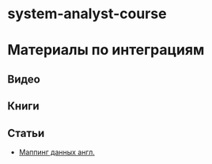 # system-analyst-course

# Материалы по интеграциям
## Видео


## Книги


## Статьи
- [Маппинг данных англ.](https://hevodata.com/learn/data-mapping/)